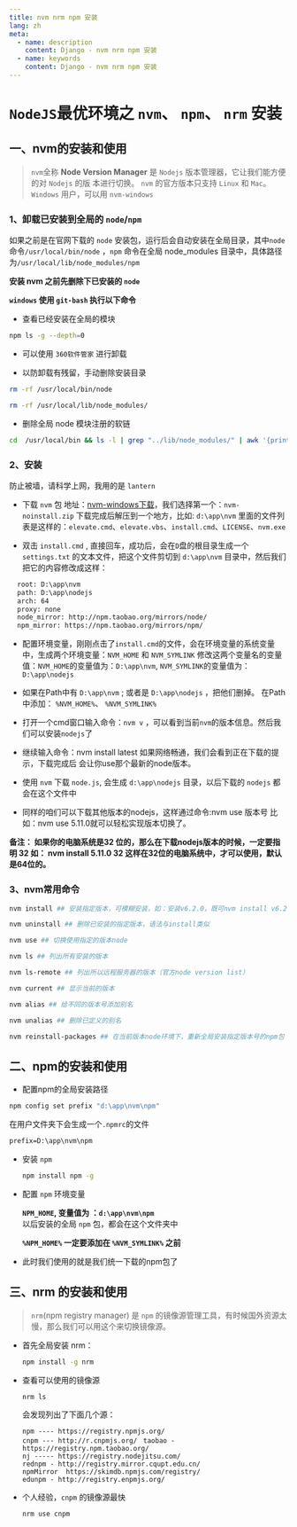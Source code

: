 ```yaml
---
title: nvm nrm npm 安装
lang: zh
meta:
  - name: description
    content: Django - nvm nrm npm 安装
  - name: keywords
    content: Django - nvm nrm npm 安装
---
```

# `NodeJS`最优环境之 `nvm`、 `npm`、 `nrm` 安装
 
## 一、nvm的安装和使用  

> `nvm`全称 **Node Version Manager** 是 `Nodejs` 版本管理器，它让我们能方便的对 `Nodejs` 的版 本进行切换。 `nvm` 的官方版本只支持 `Linux` 和 `Mac`。 `Windows` 用户，可以用 `nvm-windows`

### 1、卸载已安装到全局的 `node`/`npm`  

如果之前是在官网下载的 `node` 安装包，运行后会自动安装在全局目录，其中`node` 命令`/usr/local/bin/node` ，`npm` 命令在全局 node_modules 目录中，具体路径为`/usr/local/lib/node_modules/npm`

**安装 nvm 之前先删除下已安装的 `node`**

**`windows` 使用 `git-bash` 执行以下命令**

* 查看已经安装在全局的模块

```bash
npm ls -g --depth=0 
```

* 可以使用 `360软件管家` 进行卸载

* 以防卸载有残留，手动删除安装目录
```bash
rm -rf /usr/local/bin/node

rm -rf /usr/local/lib/node_modules/
```

* 删除全局 node 模块注册的软链
```bash
cd  /usr/local/bin && ls -l | grep "../lib/node_modules/" | awk '{print $9}'| xargs rm 
```

### 2、安装 

防止被墙，请科学上网，我用的是 `lantern`

* 下载 `nvm` 包 地址：[nvm-windows下载](https://github.com/coreybutler/nvm-windows/releases)，我们选择第一个：`nvm-noinstall.zip` 下载完成后解压到一个地方，比如: `d:\app\nvm` 里面的文件列表是这样的：`elevate.cmd`、`elevate.vbs`、`install.cmd`、`LICENSE`、`nvm.exe`

* 双击 `install.cmd` , 直接回车，成功后，会在`D`盘的根目录生成一个 `settings.txt` 的文本文件，把这个文件剪切到 `d:\app\nvm` 目录中，然后我们把它的内容修改成这样：

```txt
  root: D:\app\nvm
  path: D:\app\nodejs 
  arch: 64 
  proxy: none 
  node_mirror: http://npm.taobao.org/mirrors/node/ 
  npm_mirror: https://npm.taobao.org/mirrors/npm/
```

* 配置环境变量，刚刚点击了`install.cmd`的文件，会在环境变量的系统变量中，生成两个环境变量：`NVM_HOME` 和 `NVM_SYMLINK` 修改这两个变量名的变量值：`NVM_HOME`的变量值为：`D:\app\nvm`,  `NVM_SYMLINK`的变量值为：`D:\app\nodejs`

* 如果在Path中有 `D:\app\nvm` ; 或者是 `D:\app\nodejs` ，把他们删掉。 在Path中添加： `%NVM_HOME%`、 `%NVM_SYMLINK%`

* 打开一个cmd窗口输入命令：`nvm v` ，可以看到当前`nvm`的版本信息。然后我们可以安装`nodejs`了

* 继续输入命令：nvm install latest 如果网络畅通，我们会看到正在下载的提示，下载完成后 会让你use那个最新的node版本。

* 使用 `nvm` 下载 `node.js`, 会生成 `d:\app\nodejs` 目录，以后下载的 `nodejs` 都会在这个文件中

* 同样的咱们可以下载其他版本的nodejs，这样通过命令:nvm use 版本号 比如：nvm use 5.11.0就可以轻松实现版本切换了。

**备注： 如果你的电脑系统是32 位的，那么在下载nodejs版本的时候，一定要指明 32 如： nvm install 5.11.0 32 这样在32位的电脑系统中，才可以使用，默认是64位的。**

### 3、nvm常用命令

```bash
nvm install ## 安装指定版本，可模糊安装，如：安装v6.2.0，既可nvm install v6.2.0，又可nvm install 6.2

nvm uninstall ## 删除已安装的指定版本，语法与install类似

nvm use ## 切换使用指定的版本node

nvm ls ## 列出所有安装的版本

nvm ls-remote ## 列出所以远程服务器的版本（官方node version list）

nvm current ## 显示当前的版本

nvm alias ## 给不同的版本号添加别名

nvm unalias ## 删除已定义的别名

nvm reinstall-packages ## 在当前版本node环境下，重新全局安装指定版本号的npm包
```


## 二、npm的安装和使用

*  配置npm的全局安装路径  
  ```bash
  npm config set prefix "d:\app\nvm\npm"
  ```
  在用户文件夹下会生成一个`.npmrc`的文件
  ```txt
  prefix=D:\app\nvm\npm
  ```

* 安装 `npm`

  ```bash
  npm install npm -g
  ```

* 配置 `npm` 环境变量

  **`NPM_HOME`, 变量值为 ：`d:\app\nvm\npm`**  
  以后安装的全局 `npm` 包，都会在这个文件夹中  

  **`%NPM_HOME%` 一定要添加在 `%NVM_SYMLINK%` 之前**

* 此时我们使用的就是我们统一下载的npm包了

## 三、nrm 的安装和使用
> `nrm`(npm registry manager) 是 `npm` 的镜像源管理工具，有时候国外资源太慢，那么我们可以用这个来切换镜像源。

* 首先全局安装 nrm：
  ```bash
  npm install -g nrm
  ```

* 查看可以使用的镜像源
  ```bash
  nrm ls
  ```
  会发现列出了下面几个源：

  `npm ---- https://registry.npmjs.org/`  
  `cnpm --- http://r.cnpmjs.org/ ` 
  `taobao - https://registry.npm.taobao.org/`  
  `nj ----- https://registry.nodejitsu.com/`  
  `rednpm - http://registry.mirror.cqupt.edu.cn/`  
  `npmMirror  https://skimdb.npmjs.com/registry/`  
  `edunpm - http://registry.enpmjs.org/`  

* 个人经验，`cnpm` 的镜像源最快
  ```bash
  nrm use cnpm
  ```
